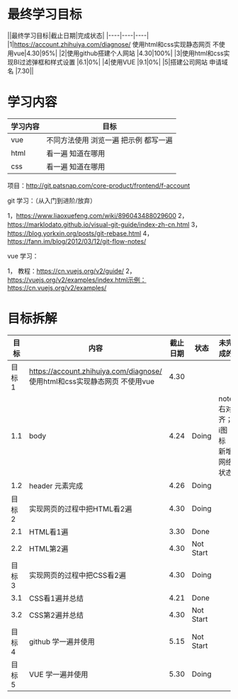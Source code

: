 

最终学习目标
=================


||最终学习目标|截止日期|完成状态|
|----|----|----|
|1|https://account.zhihuiya.com/diagnose/ 使用html和css实现静态网页 不使用vue|4.30|95%|
|2|使用github搭建个人网站            |4.30|100%|
|3|使用html和css实现BI过滤弹框和样式设置            |6.1|0%|
|4|使用VUE            |9.1|0%|
|5|搭建公司网站 申请域名             |7.30||



学习内容
=================

|学习内容|目标|
|----|----|
|vue|不同方法使用 浏览一遍 把示例 都写一遍|
|html|看一遍 知道在哪用|
|css|看一遍 知道在哪用|




项目：http://git.patsnap.com/core-product/frontend/f-account

git 学习：（从入门到进阶/放弃）

1，https://www.liaoxuefeng.com/wiki/896043488029600
2，https://marklodato.github.io/visual-git-guide/index-zh-cn.html
3，https://blog.yorkxin.org/posts/git-rebase.html
4，https://fann.im/blog/2012/03/12/git-flow-notes/

vue 学习：

1， 教程：https://cn.vuejs.org/v2/guide/
2，https://vuejs.org/v2/examples/index.html示例：https://cn.vuejs.org/v2/examples/


目标拆解
=================
|目标|内容|截止日期|状态|未完成的|
|----|----|----|----|----|
|目标1|https://account.zhihuiya.com/diagnose/ 使用html和css实现静态网页 不使用vue|4.30||
|1.1| body|4.24|Doing|note右对齐；i图标 新增网络状态|
|1.2| header 元素完成|4.26|Doing||
|目标2|实现网页的过程中把HTML看2遍|4.30|Doing||
|2.1|HTML看1遍|3.30|Done||
|2.2|HTML第2遍|4.30|Not Start||
|目标3|实现网页的过程中把CSS看2遍|4.30|Doing||
|3.1|CSS看1遍并总结|4.21|Done||
|3.2|CSS第2遍并总结|4.30|Not Start||
|目标4|github 学一遍并使用|5.15|Not Start||
|目标5|VUE 学一遍并使用|5.30|Doing||




